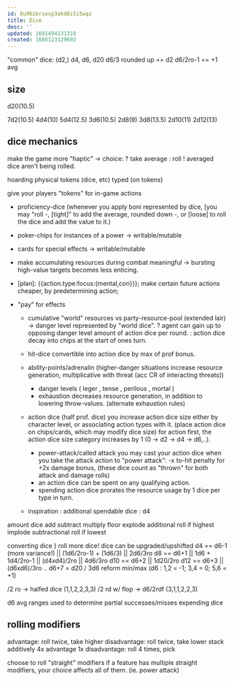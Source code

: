 ```yaml
---
id: 8u96zbrsosp3akd8i5i5wqz
title: Dice
desc: ''
updated: 1691494131310
created: 1685123129692
---
```


"common" dice:
(d2,) d4, d6, d20
d6/3 rounded up == d2
d6/2ro-1 == +1 avg

## size
d20(10.5)

7d2(10.5)
4d4(10) 5d4(12.5)
3d6(10.5)
2d8(9) 3d8(13.5)
2d10(11)
2d12(13)

## dice mechanics
make the game more "haptic"
-> choice:
  ? take average
  : roll
! averaged dice aren't being rolled.

hoarding physical tokens (dice, etc)
  typed (on tokens)

give your players "tokens" for in-game actions
- proficiency-dice (whenever you apply boni represented by dice, [you may "roll -, [tight]" to add the average, rounded down -, or [loose] to roll the dice and add the value to it.)
- poker-chips for instances of a power
  -> writable/mutable

- cards for special effects
  -> writable/mutable

- make accumulating resources during combat meaningful
-> bursting high-value targets becomes less enticing.
- [plan]: {{action.type:focus:{mental,con}}}; make certain future actions cheaper, by predetermining action;
- "pay" for effects
  - cumulative "world" resources vs party-resource-pool (extended lair)
  -> danger level represented by "world dice".
    ? agent can gain up to opposing danger level amount of action dice per round.
    : action dice decay into chips at the start of ones turn.

  - hit-dice convertible into action dice by max of prof bonus.
  - ability-points/adrenalin (higher-danger situations increase resource generation, multiplicative with threat (acc CR of interacting threats))
    - danger levels
      ( leger
      , tense
      , perilous
      , mortal
      )
    - exhaustion decreases resource generation, in addition to lowering throw-values. (alternate exhaustion rules)

  - action dice (half prof. dice)
    you increase action dice size either by character level, or associating action types with it.
    (place action dice on chips/cards, which may modify dice size)
    for action first, the action dice size category increases by 1 (0 -> d2 -> d4 -> d6,..).
    - power-attack/called attack
      you may cast your action dice when you take the attack action to "power attack":
      \-x to-hit penalty for +2x damage bonus, (these dice count as "thrown" for both attack and damage rolls)
    - an action dice can be spent on any qualifying action.
    - spending action dice prorates the resource usage by 1 dice per type in turn.

  - inspiration
    : additional spendable dice : d4

amount dice
  add
  subtract
  multiply
  floor
  explode additional roll if highest
  implode subtractional roll if lowest

converting dice
} roll more dice!
  dice can be upgraded/upshifted
  d4 == d6-1 (more variance!) || (1d6/2ro-1) + (1d6/3) || 2d6/3ro
  d8 == d6+1 || 1d6 + 1d4/2ro-1 || (d4xd4)/2ro || 4d6/3ro
  d10 == d6+2 || 1d20/2ro
  d12 == d6+3 || (d6xd6)/3ro
  ..
  d6+7 = d20 / 3d6
  reform min/max (d6 : 1,2 = -1; 3,4 = 0; 5,6 = +1)

  /2 ro -> halfed dice (1,1,2,2,3,3)
  /2 rd w/ flop -> d6/2rdf (3,1,1,2,2,3)

d6 avg ranges used to determine partial successes/misses
expending dice

## rolling modifiers
advantage: roll twice, take higher
disadvantage: roll twice, take lower
  stack additively
  4x advantage 1x disadvantage: roll 4 times, pick

choose to roll "straight" modifiers
if a feature has multiple straight modifiers, your choice affects all of them.
(ie. power attack)
